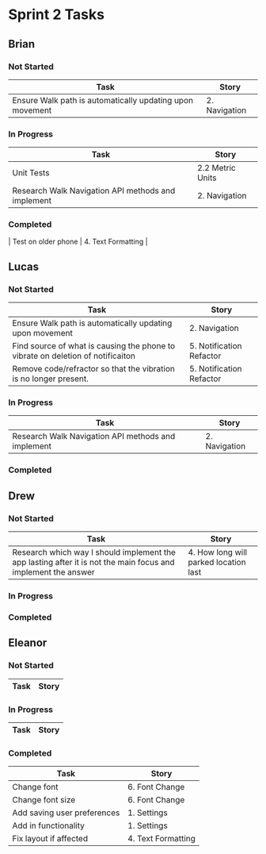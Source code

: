 # Sprint 2 Tasks

## Brian
### Not Started
| Task | Story |
| ---- | --- |
| Ensure Walk path is automatically updating upon movement | 2. Navigation |
### In Progress
| Task | Story |
| ---- | --- |
| Unit Tests | 2.2 Metric Units |
| Research Walk Navigation API methods and implement | 2. Navigation |
### Completed
| Test on older phone | 4. Text Formatting |

## Lucas
### Not Started
| Task | Story |
| ---- | --- |
| Ensure Walk path is automatically updating upon movement | 2. Navigation |
| Find source of what is causing the phone to vibrate on deletion of notificaiton | 5. Notification Refactor |
| Remove code/refractor so that the vibration is no longer present. | 5. Notification Refactor |
### In Progress
| Task | Story |
| ---- | --- |
| Research Walk Navigation API methods and implement | 2. Navigation |
### Completed

## Drew
### Not Started
| Task | Story |
| ---- | --- |
| Research which way I should implement the app lasting after it is not the main focus and implement the answer | 4. How long will parked location last |
### In Progress
### Completed

## Eleanor
### Not Started
| Task | Story |
| ---- | --- |


### In Progress
| Task | Story |
| ---- | --- |



### Completed
| Task | Story |
| ---- | --- |
| Change font | 6. Font Change |
| Change font size| 6. Font Change |
| Add saving user preferences | 1. Settings |
| Add in functionality | 1. Settings |
| Fix layout if affected | 4. Text Formatting |
